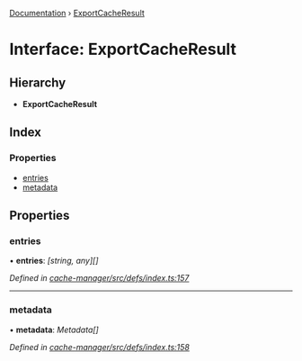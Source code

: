 [Documentation](../README.md) › [ExportCacheResult](exportcacheresult.md)

# Interface: ExportCacheResult

## Hierarchy

* **ExportCacheResult**

## Index

### Properties

* [entries](exportcacheresult.md#entries)
* [metadata](exportcacheresult.md#metadata)

## Properties

###  entries

• **entries**: *[string, any][]*

*Defined in [cache-manager/src/defs/index.ts:157](https://github.com/badbatch/graphql-box/blob/b5ddbc4/packages/cache-manager/src/defs/index.ts#L157)*

___

###  metadata

• **metadata**: *Metadata[]*

*Defined in [cache-manager/src/defs/index.ts:158](https://github.com/badbatch/graphql-box/blob/b5ddbc4/packages/cache-manager/src/defs/index.ts#L158)*
